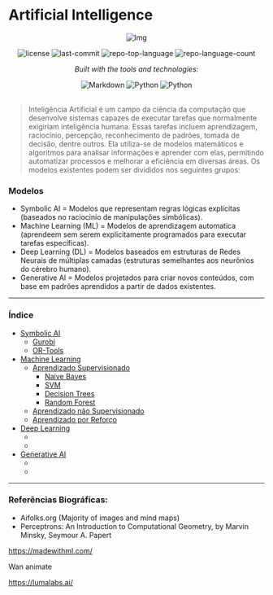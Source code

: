 # Artificial Intelligence

<div align="center">

![Img](https://github.com/user-attachments/assets/88a1c3fd-280a-4a46-9bfd-2bc26dcc8571)

<!-- BADGES -->
<img src="https://img.shields.io/github/license/HenrySchall/Artificial_Intelligence?style=flat&logo=opensourceinitiative&logoColor=white&color=0080ff" alt="license">
<img src="https://img.shields.io/github/last-commit/HenrySchall/Artificial_Intelligence?style=flat&logo=git&logoColor=white&color=0080ff" alt="last-commit">
<img src="https://img.shields.io/github/languages/top/HenrySchall/Artificial_Intelligence?style=flat&color=0080ff" alt="repo-top-language">
<img src="https://img.shields.io/github/languages/count/HenrySchall/Artificial_Intelligence?style=flat&color=0080ff" alt="repo-language-count">

<em>Built with the tools and technologies:</em>

<img src="https://img.shields.io/badge/Markdown-000000.svg?style=flat&logo=Markdown&logoColor=white" alt="Markdown">
<img src="https://img.shields.io/badge/Python-3776AB.svg?style=flat&logo=Python&logoColor=white" alt="Python">
<img src="https://img.shields.io/badge/Jupyter%20Notebook-F37626?style?style=flat&logo=jupyter&logoColor=white" alt="Python">

</div>
<br>

> Inteligência Artificial é um campo da ciência da computação que desenvolve sistemas capazes de executar tarefas que normalmente exigiriam inteligência humana. Essas tarefas incluem aprendizagem, raciocínio, percepção, reconhecimento de padrões, tomada de decisão, dentre outros. Ela utiliza-se de modelos matemáticos e algoritmos para analisar informações e aprender com elas, permitindo automatizar processos e melhorar a eficiência em diversas áreas. Os modelos existentes podem ser divididos nos seguintes grupos:

### Modelos

* Symbolic AI = Modelos que representam regras lógicas explícitas (baseados no raciocinio de manipulações simbólicas).
* Machine Learning (ML) = Modelos de aprendizagem automatica (aprendeem sem serem explicitamente programados para executar tarefas específicas).
* Deep Learning (DL) = Modelos baseados em estruturas de Redes Neurais de múltiplas camadas (estruturas semelhantes aos neurônios do cérebro humano).
* Generative AI = Modelos projetados para criar novos conteúdos, com base em padrões aprendidos a partir de dados existentes.

---
### Índice

- [Symbolic AI](https://github.com/HenrySchall/Artificial_Intelligence/tree/main/Symbolic%20AI)
    - [Gurobi]()
    - [OR-Tools]()
- [Machine Learning](https://github.com/HenrySchall/Artificial_Intelligence/tree/main/Machine%20Learning)
    - [Aprendizado Supervisionado]()
         - [Naive Bayes]()
         - [SVM]()
         - [Decision Trees]()
         - [Random Forest]()
    - [Aprendizado não Supervisionado]()
    - [Aprendizado por Reforço]()
- [Deep Learning](https://github.com/HenrySchall/Artificial_Intelligence/tree/main/Deep%20Learning)
    - []()
    - []()
- [Generative AI](https://github.com/HenrySchall/Artificial_Intelligence/tree/main/Level%203%20-%20GenAI)
    - []()
    - []()

---
### Referências Biográficas:
- Aifolks.org (Majority of images and mind maps)
- Perceptrons: An Introduction to Computational Geometry, by Marvin Minsky, Seymour A. Papert

https://madewithml.com/

Wan animate

https://lumalabs.ai/
